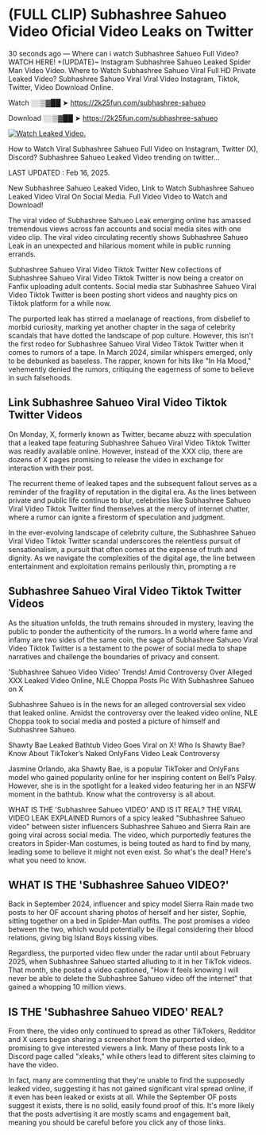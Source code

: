 # (FULL CLIP) Subhashree Sahueo Video Oficial Video Leaks on Twitter

30 seconds ago — Where can i watch Subhashree Sahueo Full Video? WATCH HERE! +(UPDATE)~ Instagram Subhashree Sahueo Leaked Spider Man Video Video. Where to Watch Subhashree Sahueo Viral Full HD Private Leaked Video? Subhashree Sahueo Viral Viral Video Instagram, Tiktok, Twitter, Video Download Online.

Watch ░░▒▓██ ➤ https://2k25fun.com/subhashree-sahueo

Download ░░▒▓██ ➤ https://2k25fun.com/subhashree-sahueo

[![Watch Leaked Video.](https://miro.medium.com/v2/resize:fit:828/format:webp/1*cilzJN44JGOrTw9NJCrNHA.gif "Watch Leaked Video")](https://2k25fun.com/subhashree-sahueo)

How to Watch Viral Subhashree Sahueo Full Video on Instagram, Twitter (X), Discord? Subhashree Sahueo Leaked Video trending on twitter...

LAST UPDATED : Feb 16, 2025.

New Subhashree Sahueo Leaked Video, Link to Watch Subhashree Sahueo Leaked Video Viral On Social Media. Full Video Video to Watch and Download!

The viral video of Subhashree Sahueo Leak emerging online has amassed tremendous views across fan accounts and social media sites with one video clip. The viral video circulating recently shows Subhashree Sahueo Leak in an unexpected and hilarious moment while in public running errands.

Subhashree Sahueo Viral Video Tiktok Twitter New collections of Subhashree Sahueo Viral Video Tiktok Twitter is now being a creator on Fanfix uploading adult contents. Social media star Subhashree Sahueo Viral Video Tiktok Twitter is been posting short videos and naughty pics on Tiktok platform for a while now.

The purported leak has stirred a maelanage of reactions, from disbelief to morbid curiosity, marking yet another chapter in the saga of celebrity scandals that have dotted the landscape of pop culture. However, this isn't the first rodeo for Subhashree Sahueo Viral Video Tiktok Twitter when it comes to rumors of a tape. In March 2024, similar whispers emerged, only to be debunked as baseless. The rapper, known for hits like "In Ha Mood," vehemently denied the rumors, critiquing the eagerness of some to believe in such falsehoods.

## Link Subhashree Sahueo Viral Video Tiktok Twitter Videos

On Monday, X, formerly known as Twitter, became abuzz with speculation that a leaked tape featuring Subhashree Sahueo Viral Video Tiktok Twitter was readily available online. However, instead of the XXX clip, there are dozens of X pages promising to release the video in exchange for interaction with their post.

The recurrent theme of leaked tapes and the subsequent fallout serves as a reminder of the fragility of reputation in the digital era. As the lines between private and public life continue to blur, celebrities like Subhashree Sahueo Viral Video Tiktok Twitter find themselves at the mercy of internet chatter, where a rumor can ignite a firestorm of speculation and judgment.

In the ever-evolving landscape of celebrity culture, the Subhashree Sahueo Viral Video Tiktok Twitter scandal underscores the relentless pursuit of sensationalism, a pursuit that often comes at the expense of truth and dignity. As we navigate the complexities of the digital age, the line between entertainment and exploitation remains perilously thin, prompting a re

##  Subhashree Sahueo Viral Video Tiktok Twitter Videos

As the situation unfolds, the truth remains shrouded in mystery, leaving the public to ponder the authenticity of the rumors. In a world where fame and infamy are two sides of the same coin, the saga of Subhashree Sahueo Viral Video Tiktok Twitter is a testament to the power of social media to shape narratives and challenge the boundaries of privacy and consent.

'Subhashree Sahueo Video Video' Trends! Amid Controversy Over Alleged XXX Leaked Video Online, NLE Choppa Posts Pic With Subhashree Sahueo on X

Subhashree Sahueo is in the news for an alleged controversial sex video that leaked online. Amidst the controversy over the leaked video online, NLE Choppa took to social media and posted a picture of himself and Subhashree Sahueo.

Shawty Bae Leaked Bathtub Video Goes Viral on X! Who Is Shawty Bae? Know About TikToker’s Naked OnlyFans Video Leak Controversy

Jasmine Orlando, aka Shawty Bae, is a popular TikToker and OnlyFans model who gained popularity online for her inspiring content on Bell’s Palsy. However, she is in the spotlight for a leaked video featuring her in an NSFW moment in the bathtub. Know what the controversy is all about.

WHAT IS THE 'Subhashree Sahueo VIDEO' AND IS IT REAL? THE VIRAL VIDEO LEAK EXPLAINED Rumors of a spicy leaked "Subhashree Sahueo video" between sister influencers Subhashree Sahueo and Sierra Rain are going viral across social media. The video, which purportedly features the creators in Spider-Man costumes, is being touted as hard to find by many, leading some to believe it might not even exist. So what's the deal? Here's what you need to know.

## WHAT IS THE 'Subhashree Sahueo VIDEO?'

Back in September 2024, influencer and spicy model Sierra Rain made two posts to her OF account sharing photos of herself and her sister, Sophie, sitting together on a bed in Spider-Man outfits. The post promises a video between the two, which would potentially be illegal considering their blood relations, giving big Island Boys kissing vibes.

Regardless, the purported video flew under the radar until about February 2025, when Subhashree Sahueo started alluding to it in her TikTok videos. That month, she posted a video captioned, "How it feels knowing I will never be able to delete the Subhashree Sahueo video off the internet" that gained a whopping 10 million views.

## IS THE 'Subhashree Sahueo VIDEO' REAL?

From there, the video only continued to spread as other TikTokers, Redditor and X users began sharing a screenshot from the purported video, promising to give interested viewers a link. Many of these posts link to a Discord page called "xleaks," while others lead to different sites claiming to have the video.

In fact, many are commenting that they're unable to find the supposedly leaked video, suggesting it has not gained significant viral spread online, if it even has been leaked or exists at all. While the September OF posts suggest it exists, there is no solid, easily found proof of this. It's more likely that the posts advertising it are mostly scams and engagement bait, meaning you should be careful before you click any of those links.